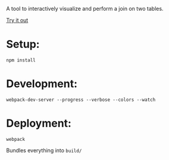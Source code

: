 A tool to interactively visualize and perform a join on two tables.

[Try it out](http://join-technique.github.io)

Setup:
======
    npm install

Development:
============
    webpack-dev-server --progress --verbose --colors --watch

Deployment:
===========
    webpack
Bundles everything into `build/`

